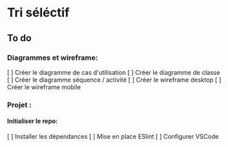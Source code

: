# Tri séléctif

## To  do

### Diagrammes et wireframe:
 [ ] Créer le diagramme de cas d'utilisation
 [ ] Créer le diagramme de classe
 [ ] Créer le diagramme séquence / activité
 [ ] Créer le wireframe desktop
 [ ] Créer le wireframe mobile

### Projet :
#### Initialiser le repo:
[ ] Installer les dépendances
[ ] Mise en place ESlint
[ ] Configurer VSCode